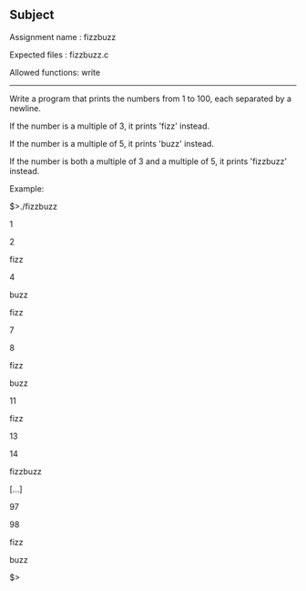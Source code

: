 ## Subject

Assignment name  : fizzbuzz

Expected files   : fizzbuzz.c

Allowed functions: write

--------------------------------------------------------------------------------

Write a program that prints the numbers from 1 to 100, each separated by a
newline.

If the number is a multiple of 3, it prints 'fizz' instead.

If the number is a multiple of 5, it prints 'buzz' instead.

If the number is both a multiple of 3 and a multiple of 5, it prints 'fizzbuzz' instead.

Example:

$>./fizzbuzz

1

2

fizz

4

buzz

fizz

7

8

fizz

buzz

11

fizz

13

14

fizzbuzz

[...]

97

98

fizz

buzz

$>
